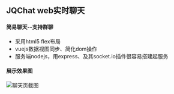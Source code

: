 ## JQChat web实时聊天
#### 简易聊天--支持群聊
* 采用html5 flex布局
* vuejs数据视图同步、简化dom操作
* 服务端nodejs，用express、及其socket.io插件很容易搭建起服务

#### 展示效果图
![聊天页截图](http://ohsmsw5ly.bkt.clouddn.com/image/chat4.jpg)

